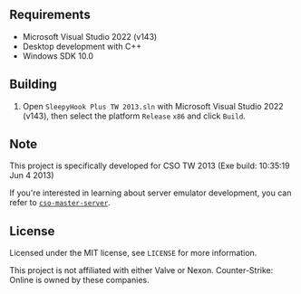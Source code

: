 ## Requirements

- Microsoft Visual Studio 2022 (v143)
- Desktop development with C++
- Windows SDK 10.0

## Building

1. Open `SleepyHook Plus TW 2013.sln` with Microsoft Visual Studio 2022 (v143), then select the platform `Release` `x86` and click `Build`.

## Note

This project is specifically developed for CSO TW 2013 (Exe build: 10:35:19 Jun  4 2013)

If you're interested in learning about server emulator development, you can refer to [`cso-master-server`](https://github.com/SmilexGamer/cso-master-server).

## License

Licensed under the MIT license, see `LICENSE` for more information.

This project is not affiliated with either Valve or Nexon. Counter-Strike: Online is owned by these companies.
